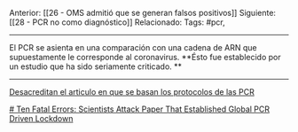 Anterior: [[26 - OMS admitió que se generan falsos positivos]]
Siguiente: [[28 - PCR no como diagnóstico]]
Relacionado:
Tags: #pcr, 

---------------------------------------------------------------------
El PCR se asienta en una comparación con una cadena de ARN que supuestamente le corresponde al coronavirus. **Ésto fue establecido por un estudio que ha sido seriamente criticado. **

---------------------------------------------------------------------

[Desacreditan el articulo en que se basan los protocolos de las PCR](https://www.dsalud.com/reportaje/desacreditan-el-articulo-en-que-se-basan-los-protocolos-de-las-pcr/)


[# Ten Fatal Errors: Scientists Attack Paper That Established Global PCR Driven Lockdown](https://uncoverdc.com/2020/12/03/ten-fatal-errors-scientists-attack-paper-that-established-global-pcr-driven-lockdown/)

